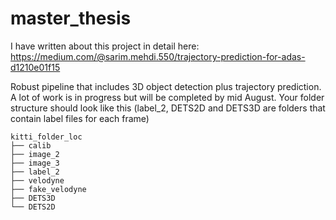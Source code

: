 # master_thesis

I have written about this project in detail here: https://medium.com/@sarim.mehdi.550/trajectory-prediction-for-adas-d1210e01f15

Robust pipeline that includes 3D object detection plus trajectory prediction. A lot of work is in progress but will be completed by mid August.
Your folder structure should look like this (label_2, DETS2D and DETS3D are folders that contain label files for each frame)
```
kitti_folder_loc
├── calib
├── image_2
├── image_3
├── label_2
├── velodyne
├── fake_velodyne
├── DETS3D
└── DETS2D
```
